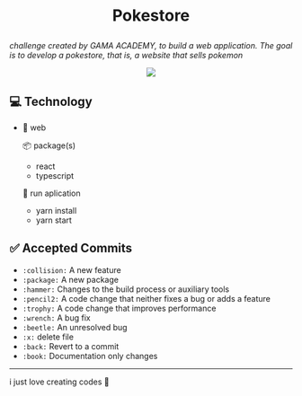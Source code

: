<h1 align="center">

Pokestore

</h1>

*challenge created by GAMA ACADEMY, to build a web application. The goal is to develop a pokestore, that is, a website that sells pokemon*

<p align="center">
	<p align="center">    
	 <img src="https://img.shields.io/badge/gledson-GITHUB-RED.svg"/>    
	</p>
 </p>

## 💻 Technology

- 📁 web
    
    📦 package(s)

    - react
    - typescript

    🎥 run aplication

    - yarn install
    - yarn start

## ✅ Accepted Commits

- `:collision:` A new feature
- `:package:` A new package
- `:hammer:` Changes to the build process or auxiliary tools
- `:pencil2:` A code change that neither fixes a bug or adds a feature
- `:trophy:` A code change that improves performance
- `:wrench:` A bug fix
- `:beetle:` An unresolved bug
- `:x:` delete file
- `:back:` Revert to a commit
- `:book:` Documentation only changes

----

i just love creating codes 💜
